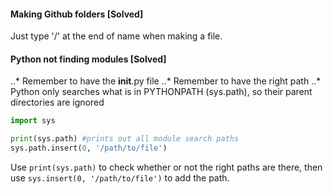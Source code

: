 #### Making Github folders [Solved]
Just type '/' at the end of name when making a file.

#### Python not finding modules [Solved]
..* Remember to have the __init__.py file
..* Remember to have the right path
..* Python only searches what is in PYTHONPATH (sys.path), so their parent directories are ignored

```python
import sys

print(sys.path) #prints out all module search paths
sys.path.insert(0, '/path/to/file')
```
Use `print(sys.path)` to check whether or not the right paths are there, then use `sys.insert(0, '/path/to/file')` to add the path.
